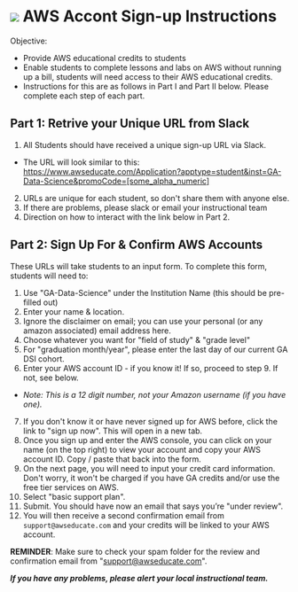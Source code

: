 # ![](https://ga-dash.s3.amazonaws.com/production/assets/logo-9f88ae6c9c3871690e33280fcf557f33.png) AWS Accont Sign-up Instructions

Objective: 
- Provide AWS educational credits to students
- Enable students to complete lessons and labs on AWS without running up a bill, students will need access to their AWS educational credits. 
- Instructions for this are as follows in Part I and Part II below. Please complete each step of each part.

## Part 1: Retrive your Unique URL from Slack
1. All Students should have received a unique sign-up URL via Slack. 
- The URL will look similar to this: https://www.awseducate.com/Application?apptype=student&inst=GA-Data-Science&promoCode=[some_alpha_numeric]
2. URLs are unique for each student, so don't share them with anyone else.
3. If there are problems, please slack or email your instructional team
4. Direction on how to interact with the link below in Part 2.

## Part 2: Sign Up For & Confirm AWS Accounts
These URLs will take students to an input form. To complete this form, students will need to:

1. Use "GA-Data-Science" under the Institution Name (this should be pre-filled out)
2. Enter your name & location.
3. Ignore the disclaimer on email; you can use your personal (or any amazon associated) email address here.
4. Choose whatever you want for "field of study" & "grade level"
5. For "graduation month/year", please enter the last day of our current GA DSI cohort.
6. Enter your AWS account ID - if you know it! If so, proceed to step 9. If not, see below.
  - *Note: This is a 12 digit number, not your Amazon username (if you have one).*
7. If you don't know it or have never signed up for AWS before, click the link to "sign up now". This will open in a new tab.
8. Once you sign up and enter the AWS console, you can click on your name (on the top right) to view your account and copy your AWS account ID. Copy / paste that back into the form.
9. On the next page, you will need to input your credit card information. Don't worry, it won't be charged if you have GA credits and/or use the free tier services on AWS.
10. Select "basic support plan".
11. Submit. You should have now an email that says you’re "under review".
12. You will then receive a second confirmation email from `support@awseducate.com` and your credits will be linked to your AWS account.

**REMINDER**: Make sure to check your spam folder for the review and confirmation email from "support@awseducate.com".

***If you have any problems, please alert your local instructional team.***
